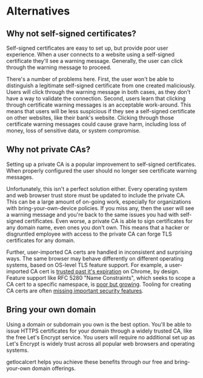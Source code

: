 # Alternatives

## Why not self-signed certificates?

Self-signed certificates are easy to set up, but provide poor user experience.
When a user connects to a website using a self-signed certificate they'll see a warning message.
Generally, the user can click through the warning message to proceed.

There's a number of problems here.
First, the user won't be able to distinguish a legitimate self-signed certificate from one created maliciously.
Users will click through the warning message in both cases, as they don't have a way to validate the connection.
Second, users learn that clicking through certificate warning messages is an acceptable work-around.
This means that users will be less suspicious if they see a self-signed certificate on other websites, like their bank's website.
Clicking through those certificate warning messages could cause grave harm, including loss of money, loss of sensitive data, or system compromise.

## Why not private CAs?

Setting up a private CA is a popular improvement to self-signed certificates.
When properly configured the user should no longer see certificate warning messages.

Unfortunately, this isn't a perfect solution either.
Every operating system and web browser trust store must be updated to include the private CA.
This can be a large amount of on-going work, especially for organizations with bring-your-own-device policies.
If you miss any, then the user will see a warning message and you're back to the same issues you had with self-signed certificates.
Even worse, a private CA is able to sign certificates for any domain name, even ones you don't own.
This means that a hacker or disgruntled employee with access to the private CA can forge TLS certificates for any domain.

Further, user-imported CA certs are handled in inconsistent and surprising ways.
The same browser may behave differently on different operating systems, based on OS-level TLS feature support.
For example, a user-imported CA cert is [trusted past it's expiration](https://bugs.chromium.org/p/chromium/issues/detail?id=1072083&q=trust%20root%20expiration&can=2) on Chrome, by design.
Feature support like RFC 5280 "Name Constraints", which seeks to scope a CA cert to a specific namespace, is [poor but growing](https://alexsci.com/blog/name-non-constraint/).
Tooling for creating CA certs are often [missing important security features](https://github.com/FiloSottile/mkcert/issues/302).

## Bring your own domain

Using a domain or subdomain you own is the best option.
You'll be able to issue HTTPS certificates for your domain through a widely trusted CA, like the free Let's Encrypt service.
You users will require no additional set up as Let's Encrypt is widely trust across all popular web browsers and operating systems.

getlocalcert helps you achieve these benefits through our free and bring-your-own domain offerings.

